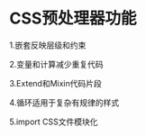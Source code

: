 # CSS预处理器功能

   1.嵌套反映层级和约束
   
   2.变量和计算减少重复代码
   
   3.Extend和Mixin代码片段
   
   4.循环适用于复杂有规律的样式
   
   5.import CSS文件模块化

